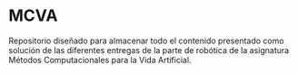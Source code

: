 # MCVA
Repositorio diseñado para almacenar todo el contenido presentado como solución de las diferentes entregas de la parte de robótica de la asignatura Métodos Computacionales para la Vida Artificial.
